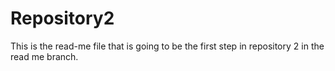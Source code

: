 # Repository2
This is the read-me file that is going to be the first step in repository 2 in the read me branch.
